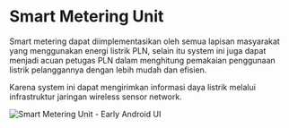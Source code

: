 # Smart Metering Unit
Smart metering dapat diimplementasikan oleh semua lapisan masyarakat yang menggunakan energi listrik PLN, selain itu system ini juga dapat menjadi acuan petugas PLN dalam menghitung pemakaian penggunaan listrik pelanggannya dengan lebih mudah dan efisien. 

Karena system ini dapat mengirimkan informasi daya listrik melalui infrastruktur jaringan wireless sensor network.

![Smart Metering Unit - Early Android UI](https://user-images.githubusercontent.com/57245267/134284586-d85c4b8b-fee0-4d42-a7ed-1ee37801d925.png)
